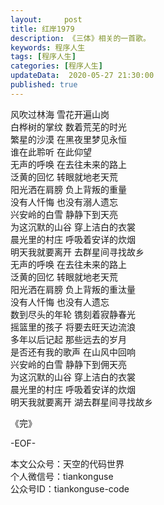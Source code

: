 ```yaml
---   
layout:     post  
title: 红岸1979  
description: 《三体》相关的一首歌。  
keywords: 程序人生  
tags: [程序人生]    
categories: [程序人生]  
updateData:  2020-05-27 21:30:00  
published: true  
---  
```



风吹过林海 雪花开遍山岗  
白桦树的掌纹 数着荒芜的时光  
繁星的沙漠 在黑夜里梦见永恒  
谁在此聆听 在此仰望  
无声的呼唤 在去往未来的路上  
泛黄的回忆 转眼就地老天荒  
阳光洒在肩膀 负上背叛的重量  
没有人忏悔 也没有溺人遗忘  
兴安岭的白雪 静静下到天亮  
为这沉默的山谷 穿上洁白的衣裳  
晨光里的村庄 呼吸着安详的炊烟  
明天我就要离开 去群星间寻找故乡  
无声的呼唤 在去往未来的路上  
泛黄的回忆 转眼就地老天荒  
阳光洒在肩膀 负上背叛的重汰量  
没有人忏悔 也没有人遗忘  
数到尽头的年轮 镌刻着寂静春光  
摇篮里的孩子 将要去旺天边流浪  
多年以后记起 那些远去的岁月  
是否还有我的歌声 在山风中回响  
兴安岭的白雪 静静下到佣天亮  
为这沉默的山谷 穿上洁白的衣裳  
晨光里的村庄 呼吸着安详的炊烟  
明天我就要离开 湖去群星间寻找故乡  



《完》


-EOF-  



本文公众号：天空的代码世界  
个人微信号：tiankonguse  
公众号ID：tiankonguse-code  
  


